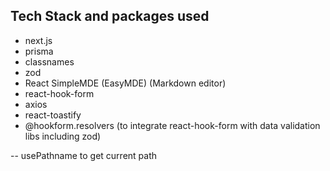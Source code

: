 ## Tech Stack and packages used
- next.js
- prisma
- classnames 
- zod
- React SimpleMDE (EasyMDE) (Markdown editor)
- react-hook-form
- axios
- react-toastify
- @hookform.resolvers (to integrate react-hook-form with data validation libs including zod)

-- usePathname to get current path
